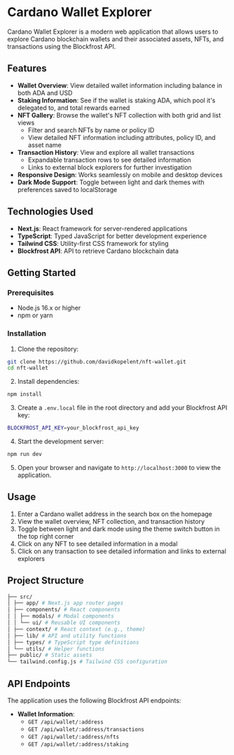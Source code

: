 # Cardano Wallet Explorer

Cardano Wallet Explorer is a modern web application that allows users to explore Cardano blockchain wallets and their associated assets, NFTs, and transactions using the Blockfrost API.

## Features

- **Wallet Overview**: View detailed wallet information including balance in both ADA and USD
- **Staking Information**: See if the wallet is staking ADA, which pool it's delegated to, and total rewards earned
- **NFT Gallery**: Browse the wallet's NFT collection with both grid and list views
  - Filter and search NFTs by name or policy ID
  - View detailed NFT information including attributes, policy ID, and asset name
- **Transaction History**: View and explore all wallet transactions
  - Expandable transaction rows to see detailed information
  - Links to external block explorers for further investigation
- **Responsive Design**: Works seamlessly on mobile and desktop devices
- **Dark Mode Support**: Toggle between light and dark themes with preferences saved to localStorage

## Technologies Used

- **Next.js**: React framework for server-rendered applications
- **TypeScript**: Typed JavaScript for better development experience
- **Tailwind CSS**: Utility-first CSS framework for styling
- **Blockfrost API**: API to retrieve Cardano blockchain data

## Getting Started

### Prerequisites

- Node.js 16.x or higher
- npm or yarn

### Installation

1. Clone the repository:

```bash
git clone https://github.com/davidkopelent/nft-wallet.git
cd nft-wallet
```

2. Install dependencies:

```bash
npm install
```

3. Create a `.env.local` file in the root directory and add your Blockfrost API key:

```bash
BLOCKFROST_API_KEY=your_blockfrost_api_key
```

4. Start the development server:

```bash
npm run dev
```

5. Open your browser and navigate to `http://localhost:3000` to view the application.

## Usage

1. Enter a Cardano wallet address in the search box on the homepage
2. View the wallet overview, NFT collection, and transaction history
3. Toggle between light and dark mode using the theme switch button in the top right corner
4. Click on any NFT to see detailed information in a modal
5. Click on any transaction to see detailed information and links to external explorers

## Project Structure

```bash
├── src/
│ ├── app/ # Next.js app router pages
│ ├── components/ # React components
│ │ ├── modals/ # Modal components
│ │ └── ui/ # Reusable UI components
│ ├── context/ # React context (e.g., theme)
│ ├── lib/ # API and utility functions
│ ├── types/ # TypeScript type definitions
│ └── utils/ # Helper functions
├── public/ # Static assets
└── tailwind.config.js # Tailwind CSS configuration
```

## API Endpoints

The application uses the following Blockfrost API endpoints:

- **Wallet Information**:
  - `GET /api/wallet/:address`
  - `GET /api/wallet/:address/transactions`
  - `GET /api/wallet/:address/nfts`
  - `GET /api/wallet/:address/staking`

